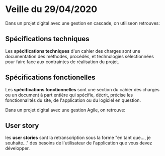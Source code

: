 # Veille du 29/04/2020

Dans un projet digital avec une gestion en cascade, on utiliseon retrouves:

## Spécifications techniques

Les **spécifications techniques** d'un cahier des charges sont une documentation des méthodes, procédés, et technologies sélectionnées pour faire face aux contraintes de réalisation du projet.

## Spécifications fonctionelles

Les **spécifications fonctionnelles** sont une section du cahier des charges ou un document à part entière qui spécifie, décrit, précise les fonctionnalités du site, de l'application ou du logiciel en question.


Dans un projet digital avec une gestion Agile, on retrouve:

## User story

les **user stories** sont la retranscription sous la forme "en tant que..., je souhaite..." des besoins de l'utilisateur de l'application que vous devez développer.
